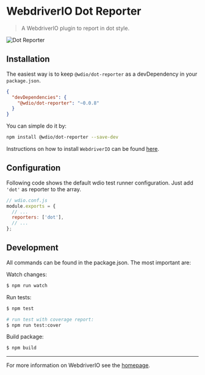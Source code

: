 WebdriverIO Dot Reporter
========================

> A WebdriverIO plugin to report in dot style.

![Dot Reporter](/img/dot.png "Dot Reporter")

## Installation

The easiest way is to keep `@wdio/dot-reporter` as a devDependency in your `package.json`.

```json
{
  "devDependencies": {
    "@wdio/dot-reporter": "~0.0.8"
  }
}
```

You can simple do it by:

```bash
npm install @wdio/dot-reporter --save-dev
```

Instructions on how to install `WebdriverIO` can be found [here](/docs/gettingstarted.html).

## Configuration

Following code shows the default wdio test runner configuration. Just add `'dot'` as reporter
to the array.

```js
// wdio.conf.js
module.exports = {
  // ...
  reporters: ['dot'],
  // ...
};
```

## Development

All commands can be found in the package.json. The most important are:

Watch changes:

```sh
$ npm run watch
```

Run tests:

```sh
$ npm test

# run test with coverage report:
$ npm run test:cover
```

Build package:

```sh
$ npm build
```

----

For more information on WebdriverIO see the [homepage](http://webdriver.io).
